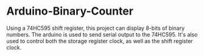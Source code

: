 # Arduino-Binary-Counter
Using a 74HC595 shift register, this project can display 8-bits of binary numbers. The arduino is used to send serial output to the 74HC595. It's also used to control both the storage register clock, as well as the shift register clock.
